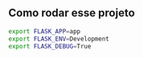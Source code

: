 ## Como rodar esse projeto

```sh
export FLASK_APP=app
export FLASK_ENV=Development
export FLASK_DEBUG=True

```